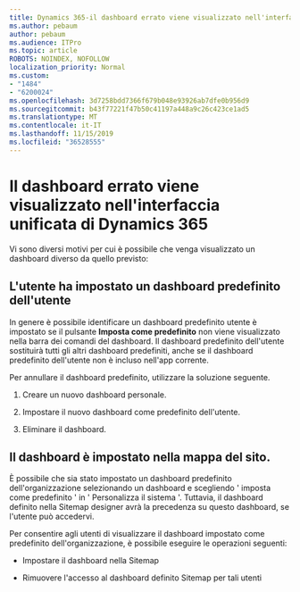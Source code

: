 ```yaml
---
title: Dynamics 365-il dashboard errato viene visualizzato nell'interfaccia unificata di Dynamics 365
ms.author: pebaum
author: pebaum
ms.audience: ITPro
ms.topic: article
ROBOTS: NOINDEX, NOFOLLOW
localization_priority: Normal
ms.custom:
- "1484"
- "6200024"
ms.openlocfilehash: 3d7258bdd7366f679b048e93926ab7dfe0b956d9
ms.sourcegitcommit: b43f77221f47b50c41197a448a9c26c423ce1ad5
ms.translationtype: MT
ms.contentlocale: it-IT
ms.lasthandoff: 11/15/2019
ms.locfileid: "36528555"
---
```

# <a name="wrong-dashboard-shows-in-dynamics-365-unified-interface"></a>Il dashboard errato viene visualizzato nell'interfaccia unificata di Dynamics 365

Vi sono diversi motivi per cui è possibile che venga visualizzato un dashboard diverso da quello previsto:

## <a name="the-user-has-set-a-user-default-dashboard"></a>L'utente ha impostato un dashboard predefinito dell'utente 

In genere è possibile identificare un dashboard predefinito utente è impostato se il pulsante **Imposta come predefinito** non viene visualizzato nella barra dei comandi del dashboard. Il dashboard predefinito dell'utente sostituirà tutti gli altri dashboard predefiniti, anche se il dashboard predefinito dell'utente non è incluso nell'app corrente.

Per annullare il dashboard predefinito, utilizzare la soluzione seguente.

1. Creare un nuovo dashboard personale.

2. Impostare il nuovo dashboard come predefinito dell'utente.

3. Eliminare il dashboard.

## <a name="the-dashboard-is-set-in-the-sitemap"></a>Il dashboard è impostato nella mappa del sito.

È possibile che sia stato impostato un dashboard predefinito dell'organizzazione selezionando un dashboard e scegliendo ' imposta come predefinito ' in ' Personalizza il sistema '. Tuttavia, il dashboard definito nella Sitemap designer avrà la precedenza su questo dashboard, se l'utente può accedervi.

Per consentire agli utenti di visualizzare il dashboard impostato come predefinito dell'organizzazione, è possibile eseguire le operazioni seguenti:

* Impostare il dashboard nella Sitemap

* Rimuovere l'accesso al dashboard definito Sitemap per tali utenti
